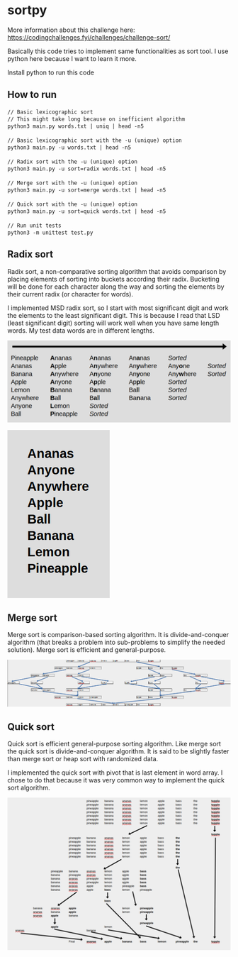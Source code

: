 # sortpy

More information about this challenge here:
https://codingchallenges.fyi/challenges/challenge-sort/

Basically this code tries to implement same functionalities as sort tool. I use python here because I want to learn it more.

Install python to run this code

## How to run

```
// Basic lexicographic sort
// This might take long because on inefficient algorithm
python3 main.py words.txt | uniq | head -n5

// Basic lexicographic sort with the -u (unique) option
python3 main.py -u words.txt | head -n5

// Radix sort with the -u (unique) option
python3 main.py -u sort=radix words.txt | head -n5

// Merge sort with the -u (unique) option
python3 main.py -u sort=merge words.txt | head -n5

// Quick sort with the -u (unique) option
python3 main.py -u sort=quick words.txt | head -n5

// Run unit tests
python3 -m unittest test.py
```

## Radix sort

Radix sort, a non-comparative sorting algorithm that avoids comparison by placing elements of sorting into buckets according their radix.
Bucketing will be done for each character along the way and sorting the elements by their current radix (or character for words).

I implemented MSD radix sort, so I start with most significant digit and work the elements to the least significant digit. This is because I read that LSD (least significant digit) sorting will work well when you have same length words. My test data words are in different lengths.

![](radix-msd.png)

![](radix-msd-final.png)

## Merge sort

Merge sort is comparison-based sorting algorithm. It is divide-and-conquer algorithm (that breaks a problem into sub-problems to simplify the needed solution). Merge sort is efficient and general-purpose.

![](mergesort.png)

## Quick sort

Quick sort is efficient general-purpose sorting algorithm. Like merge sort the quick sort is divide-and-conquer algorithm. It is said to be slightly faster than merge sort or heap sort with randomized data.

I implemented the quick sort with pivot that is last element in word array. I chose to do that because it was very common way to implement the quick sort algorithm.

![](quicksort.png)